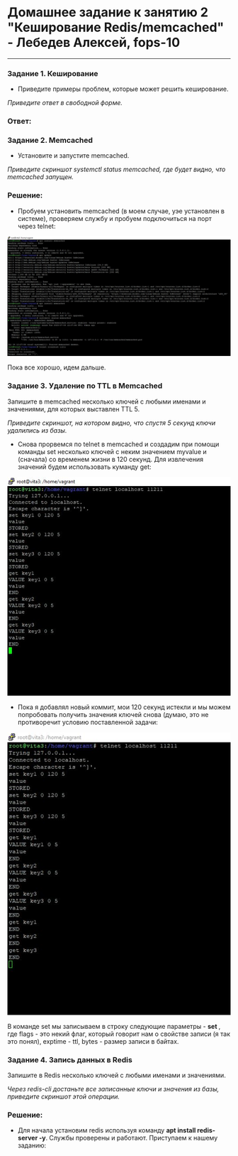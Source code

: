 # Домашнее задание к занятию 2 "Кеширование Redis/memcached" - Лебедев Алексей, fops-10



---

### Задание 1. Кеширование

- Приведите примеры проблем, которые может решить кеширование.
  

*Приведите ответ в свободной форме.*

### Ответ:    



  
  

    


### Задание 2. Memcached 

- Установите и запустите memcached.

*Приведите скриншот systemctl status memcached, где будет видно, что memcached запущен.*
  ### Решение:

- Пробуем установить memcached (в моем случае, уэе установлен в системе), проверяем службу и пробуем подключиться на порт через telnet:

  
 ![ex1](img/1.JPG)  

Пока все хорошо, идем дальше.  


### Задание 3. Удаление по TTL в Memcached    

Запишите в memcached несколько ключей с любыми именами и значениями, для которых выставлен TTL 5.  


*Приведите скриншот, на котором видно, что спустя 5 секунд ключи удалились из базы.*

- Снова прорвемся по telnet в memcached и создадим при помощи команды set несколько ключей с неким значением myvalue и (сначала) со временем жизни в 120 секунд. Для извлечения значений будем использовать куманду get:

![ex1](img/ttl120.JPG)   

- Пока я добавлял новый коммит, мои 120 секунд истекли и мы можем попробовать получить значения ключей снова (думаю, это не противоречит условию поставленной задачи:

![ex1](img/ttl120end.JPG)    


В команде set мы записываем в строку следующие параметры - **set <key> <flags> <exptime> <bytes>**, где flags - это некий флаг, который говорит нам о свойстве записи (я так это понял), exptime - ttl, bytes - размер записи в байтах.


### Задание 4. Запись данных в Redis  

Запишите в Redis несколько ключей с любыми именами и значениями.  


*Через redis-cli достаньте все записанные ключи и значения из базы, приведите скриншот этой операции.*  


### Решение:  


 - Для начала установим redis используя команду **apt install redis-server -y**. Службы проверены и работают. Приступаем к нашему заданию:

   


  
